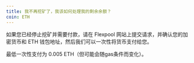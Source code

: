 ```yaml
---
title: 我不再挖矿了，我该如何处理我的剩余余额？
coin: ETH
---
```


如果您已经停止挖矿并需要付款，请在 Flexpool 网站上提交请求，并确认您的加密货币和 ETH 钱包地址，然后我们可以一次性将货币支付给您。

最低一次性支付为 0.005 ETH（但可能会随gas条件而变化）。

